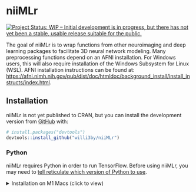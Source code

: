 
<!-- README.md is generated from README.Rmd. Please edit that file -->

# niiMLr

<!-- badges: start -->

[![Project Status: WIP – Initial development is in progress, but there
has not yet been a stable, usable release suitable for the
public.](https://www.repostatus.org/badges/latest/wip.svg)](https://www.repostatus.org/#wip)
<!-- badges: end -->

The goal of niiMLr is to wrap functions from other neuroimaging and deep
learning packages to facilitate 3D neural network modeling. Many
preprocessing functions depend on an AFNI installation. For Windows
users, this will also require installation of the Windows Subsystem for
Linux (WSL). AFNI installation instructions can be found at:
<https://afni.nimh.nih.gov/pub/dist/doc/htmldoc/background_install/install_instructs/index.html>.

## Installation

niiMLr is not yet published to CRAN, but you can install the development
version from [GitHub](https://github.com/) with:

``` r
# install.packages("devtools")
devtools::install_github("willi3by/niiMLr")
```

### Python

niiMLr requires Python in order to run TensorFlow. Before using niiMLr,
you may need to [tell reticulate which version of Python to
use](https://rstudio.github.io/reticulate/articles/versions.html).

<details>
<summary>
Installation on M1 Macs (click to view)
</summary>

Getting TensorFlow to work on an M1 Mac currently requires some extra
work. (The default Ananconda installation, for example, use the wrong
installation of TensorFlow.) Follow the instructions at
<https://developer.apple.com/metal/tensorflow-plugin/> to install the
correct one using miniforge, a community-driven distribution that
supports ARM.

Then, use this code to tell reticulate which Python installation to use:

``` r
Sys.setenv(RETICULATE_PYTHON = paste0(Sys.getenv("HOME"), "/miniforge3/bin/python"))
```

</details>
